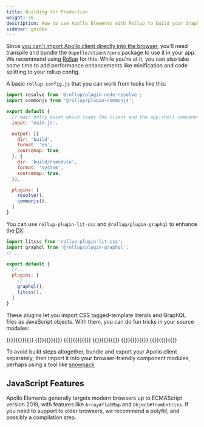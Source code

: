 ```yaml
---
title: Building for Production
weight: 30
description: How to use Apollo Elements with Rollup to build your GraphQL-based app for production
sidebar: guides
---
```


Since [you can't import Apollo client directly into the browser](https://github.com/apollographql/apollo-client/issues/3047), you'll need transpile and bundle the `@apollo/client/core` package to use it in your app. We recommend using [Rollup](https://rollupjs.com) for this. While you're at it, you can also take some time to add performance enhancements like minification and code splitting to your rollup config.

A basic `rollup.config.js` that you can work from looks like this:

```js copy
import resolve from '@rollup/plugin-node-resolve';
import commonjs from '@rollup/plugin-commonjs';

export default {
  // main entry point which loads the client and the app-shell components
  input: 'main.js',

  output: [{
    dir: 'build',
    format: 'es',
    sourcemap: true,
  }, {
    dir: 'build/nomodule',
    format: 'system',
    sourcemap: true,
  }],

  plugins: [
    resolve(),
    commonjs(),
  ]
}
```

You can use `rollup-plugin-lit-css` and `@rollup/plugin-graphql` to enhance the <abbr title="developer experience">DX</abbr>:

```js copy
import litcss from 'rollup-plugin-lit-css';
import graphql from '@rollup/plugin-graphql';
// ...

export default {
  //...
  plugins: [
    // ...,
    graphql(),
    litcss(),
  ]
}
```

These plugins let you import CSS tagged-template literals and GraphQL files as JavaScript objects. With them, you can do fun tricks in your source modules:

<code-tabs collection="libraries" default-tab="lit">
  {{<code-tab package="html">}}{{<include "building-html.html">}}{{</code-tab>}}
  {{<code-tab package="mixins">}}{{<include "building-mixins.ts">}}{{</code-tab>}}
  {{<code-tab package="lit">}}{{<include "building-lit.ts">}}{{</code-tab>}}
  {{<code-tab package="fast">}}{{<include "building-fast.ts">}}{{</code-tab>}}
  {{<code-tab package="haunted">}}{{<include "building-haunted.ts">}}{{</code-tab>}}
  {{<code-tab package="hybrids">}}{{<include "building-hybrids.js">}}{{</code-tab>}}
</code-tabs>

To avoid build steps altogether, bundle and export your Apollo client separately, then import it into your browser-friendly component modules, perhaps using a tool like [snowpack](https://snowpack.dev)

## JavaScript Features
Apollo Elements generally targets modern browsers up to ECMAScript version 2019, with features like `Array#flatMap` and `Object#fromEntries`. If you need to support to older browsers, we recommend a polyfill, and possibly a compilation step.
